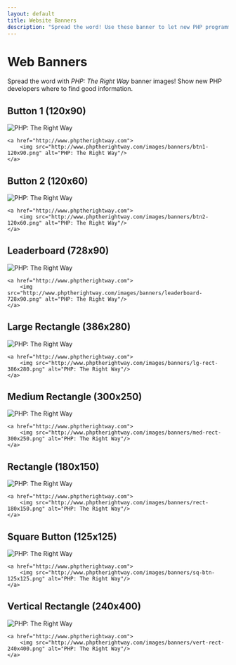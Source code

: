 ```yaml
---
layout: default
title: Website Banners
description: "Spread the word! Use these banner to let new PHP programmers know about PHP: The Right Way"
---
```


# Web Banners

Spread the word with _PHP: The Right Way_ banner images! Show new PHP developers where to find good information.

## Button 1 (120x90)

<p><img src="images/banners/btn1-120x90.png" alt="PHP: The Right Way"/></p>

    <a href="http://www.phptherightway.com">
        <img src="http://www.phptherightway.com/images/banners/btn1-120x90.png" alt="PHP: The Right Way"/>
    </a>

## Button 2 (120x60)

<p><img src="/images/banners/btn2-120x60.png" alt="PHP: The Right Way"/></p>

    <a href="http://www.phptherightway.com">
        <img src="http://www.phptherightway.com/images/banners/btn2-120x60.png" alt="PHP: The Right Way"/>
    </a>

## Leaderboard (728x90)

<p><img src="/images/banners/leaderboard-728x90.png" alt="PHP: The Right Way"/></p>

    <a href="http://www.phptherightway.com">
        <img src="http://www.phptherightway.com/images/banners/leaderboard-728x90.png" alt="PHP: The Right Way"/>
    </a>

## Large Rectangle (386x280)

<p><img src="/images/banners/lg-rect-386x280.png" alt="PHP: The Right Way"/></p>

    <a href="http://www.phptherightway.com">
        <img src="http://www.phptherightway.com/images/banners/lg-rect-386x280.png" alt="PHP: The Right Way"/>
    </a>

## Medium Rectangle (300x250)

<p><img src="/images/banners/med-rect-300x250.png" alt="PHP: The Right Way"/></p>

    <a href="http://www.phptherightway.com">
        <img src="http://www.phptherightway.com/images/banners/med-rect-300x250.png" alt="PHP: The Right Way"/>
    </a>

## Rectangle (180x150)

<p><img src="/images/banners/rect-180x150.png" alt="PHP: The Right Way"/></p>

    <a href="http://www.phptherightway.com">
        <img src="http://www.phptherightway.com/images/banners/rect-180x150.png" alt="PHP: The Right Way"/>
    </a>

## Square Button (125x125)

<p><img src="/images/banners/sq-btn-125x125.png" alt="PHP: The Right Way"/></p>

    <a href="http://www.phptherightway.com">
        <img src="http://www.phptherightway.com/images/banners/sq-btn-125x125.png" alt="PHP: The Right Way"/>
    </a>

## Vertical Rectangle (240x400)

<p><img src="/images/banners/vert-rect-240x400.png" alt="PHP: The Right Way"/></p>

    <a href="http://www.phptherightway.com">
        <img src="http://www.phptherightway.com/images/banners/vert-rect-240x400.png" alt="PHP: The Right Way"/>
    </a>
